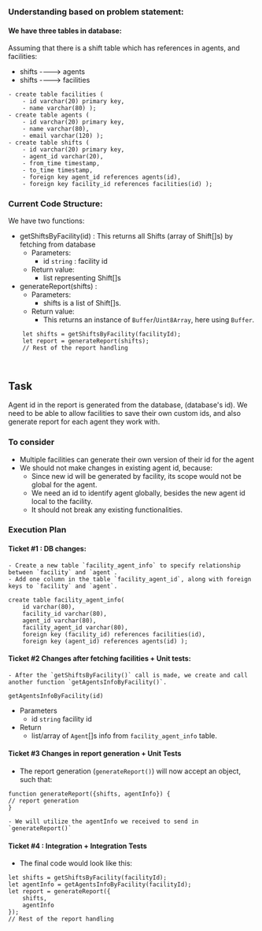 
### Understanding based on problem statement:

#### We have three tables in database:

Assuming that there is a shift table which has references in agents, and facilities:

- shifts ----> agents
- shifts ----> facilities

```
- create table facilities (
    - id varchar(20) primary key,
    - name varchar(80) );
- create table agents (
    - id varchar(20) primary key,
    - name varchar(80),
    - email varchar(120) );
- create table shifts (
    - id varchar(20) primary key,
    - agent_id varchar(20),
    - from_time timestamp,
    - to_time timestamp,
    - foreign key agent_id references agents(id),
    - foreign key facility_id references facilities(id) );
```

### Current Code Structure:

We have two functions:
- getShiftsByFacility(id) : This returns all Shifts (array of Shift[]s) by fetching from database
    - Parameters:
        - id `string` : facility id
    - Return value:
        - list representing Shift[]s
- generateReport(shifts) : 
    - Parameters:
        - shifts is a list of Shift[]s.
    - Return value:
        - This returns an instance of `Buffer`/`Uint8Array`, here using `Buffer`.

```
    let shifts = getShiftsByFacility(facilityId);
    let report = generateReport(shifts);
    // Rest of the report handling

    
```

## Task

Agent id in the report is generated from the database, (database's id). 
We need to be able to allow facilities to save their own custom ids, and also generate report for each agent they work with.

### To consider
- Multiple facilities can generate their own version of their id for the agent
- We should not make changes in existing agent id, because:
    - Since new id will be generated by facility, its scope would not be global for the agent. 
    - We need an id to identify agent globally, besides the new agent id local to the facility.
    - It should not break any existing functionalities.

### Execution Plan

#### Ticket #1 : DB changes:
    - Create a new table `facility_agent_info` to specify relationship between `facility` and `agent`. 
    - Add one column in the table `facility_agent_id`, along with foreign keys to `facility` and `agent`.
```
create table facility_agent_info(
    id varchar(80),
    facility_id varchar(80),
    agent_id varchar(80),
    facility_agent_id varchar(80),
    foreign key (facility_id) references facilities(id),
    foreign key (agent_id) references agents(id) );

```
#### Ticket #2 Changes after fetching facilities + Unit tests:
    - After the `getShiftsByFacility()` call is made, we create and call another function `getAgentsInfoByFacility()`.
`getAgentsInfoByFacility(id)`
- Parameters
    - id `string` facility id
- Return
    - list/array of `Agent`[]s info from `facility_agent_info` table.

#### Ticket #3 Changes in report generation + Unit Tests
- The report generation (`generateReport()`) will now accept an object, such that:
```
function generateReport({shifts, agentInfo}) {
// report generation
}
```
    - We will utilize the agentInfo we received to send in `generateReport()`

#### Ticket #4 : Integration + Integration Tests
- The final code would look like this:
```
let shifts = getShiftsByFacility(facilityId);
let agentInfo = getAgentsInfoByFacility(facilityId);
let report = generateReport({
    shifts,
    agentInfo
});
// Rest of the report handling

```





